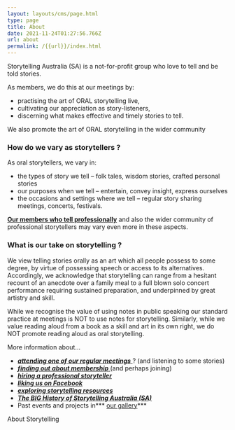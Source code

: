```yaml
---
layout: layouts/cms/page.html
type: page
title: About
date: 2021-11-24T01:27:56.766Z
url: about
permalink: /{{url}}/index.html
---
```

Storytelling Australia (SA) is a not-for-profit group who love to tell and be told stories.

As members, we do this at our meetings by:

* practising the art of ORAL storytelling live,
* cultivating our appreciation as story-listeners,
* discerning what makes effective and timely stories to tell.

We also promote the art of ORAL storytelling in the wider community

### **How do we vary as storytellers ?**

As oral storytellers, we vary in:

* the types of story we tell – folk tales, wisdom stories, crafted personal stories
* our purposes when we tell – entertain, convey insight, express ourselves
* the occasions and settings where we tell – regular story sharing meetings, concerts, festivals.

**[Our members who tell professionally](https://web.archive.org/web/20200308052244/http://storytellingsa.org.au/protellers/ "Professional Tellers")** and also the wider community of professional storytellers may vary even more in these aspects.

### **What is our take on storytelling ?**

We view telling stories orally as an art which all people possess to some degree, by virtue of possessing speech or access to its alternatives.   Accordingly, we acknowledge that storytelling can range from a hesitant recount of an anecdote over a family meal to a full blown solo concert performance requiring sustained preparation, and underpinned by great artistry and skill.

While we recognise the value of using notes in public speaking our standard practice at meetings is NOT to use notes for storytelling. Similarly, while we value reading aloud from a book as a skill and art in its own right, we do NOT promote reading aloud as oral storytelling.

More information about…

* [***attending one of our regular meetings*** ](https://web.archive.org/web/20200308052244/http://storytellingsa.org.au/events/ "Events")? (and listening to some stories)
* [***finding out*** ***about membership*** ](https://web.archive.org/web/20200308052244/http://storytellingsa.org.au/membership/ "Membership")(and perhaps joining)
* ***[hiring a professional storyteller](https://web.archive.org/web/20200308052244/http://storytellingsa.org.au/ourtellers/ "Our Tellers")***
* ***[liking us on Facebook](https://web.archive.org/web/20200308052244/https://www.facebook.com/storytellingsa "Find us on Facebook")***
* ***[exploring storytelling resources](https://web.archive.org/web/20200308052244/http://storytellingsa.org.au/pleasures-and-treasures/ "Pleasures and Treasures")***
* ***[The BIG History of Storytelling Australia (SA)](https://web.archive.org/web/20200308052244/http://storytellingsa.org.au/images/bighistoryofstasa.jpg)***
* Past events and projects in*** [our gallery](https://web.archive.org/web/20200308052244/http://storytellingsa.org.au/gallery/ "Gallery")***

About Storytelling